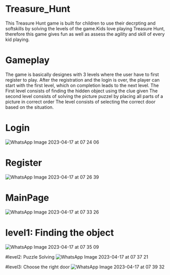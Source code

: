 # Treasure_Hunt
This Treasure Hunt game is built for children to use their decrpting and softskills by solving the levels of the game.Kids love playing Treasure Hunt,
therefore this game gives fun as well as assess the agility and skill of every kid playing.

# Gameplay
The game is basically designes with 3 levels where the user have to first register to play. After the registration and the login is over, the player
can start with the first level, which on completion leads to the next level.
The First level consists of finding the hidden object using the clue given
The second level consists of solving the picture puzzel by placing all parts of a picture in correct order
The level consists of selecting the correct door based on the situation.

# Login
![WhatsApp Image 2023-04-17 at 07 24 06](https://user-images.githubusercontent.com/72618105/232359713-52901756-dab4-4718-8cf4-adc766cab234.jpeg)

# Register
![WhatsApp Image 2023-04-17 at 07 26 39](https://user-images.githubusercontent.com/72618105/232360144-b2202767-3cae-4cd8-b130-8aab0ca1d565.jpeg)

# MainPage
![WhatsApp Image 2023-04-17 at 07 33 26](https://user-images.githubusercontent.com/72618105/232360787-e788a4df-12d7-48e7-87e2-a6641d0fcef9.jpeg)

# level1: Finding the object
![WhatsApp Image 2023-04-17 at 07 35 09](https://user-images.githubusercontent.com/72618105/232361035-f7ef3e70-841f-476a-8d33-5e0fe0dce394.jpeg)

#level2: Puzzle Solving
![WhatsApp Image 2023-04-17 at 07 37 21](https://user-images.githubusercontent.com/72618105/232361235-60e26c5c-9ab1-4420-9fe3-abe3e6c4af67.jpeg)

#level3: Choose the right door
![WhatsApp Image 2023-04-17 at 07 39 32](https://user-images.githubusercontent.com/72618105/232361596-9a228b95-7dcb-4d94-be9d-e5051bdd457a.jpeg)


